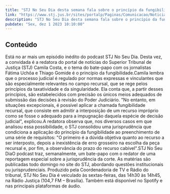 ```yaml
---
title: "STJ No Seu Dia desta semana fala sobre o princípio da fungibilidade recursal"
link: "https://www.stj.jus.br/sites/portalp/Paginas/Comunicacao/Noticias/2023/01122023-STJ-No-Seu-Dia-desta-semana-fala-sobre-o-principio-da-fungibilidade-recursal.aspx"
description: "STJ No Seu Dia desta semana fala sobre o princípio da fungibilidade recursal"
pubdate: "Sex, dez 1 2023 10:10:00"
---
```


## Conteúdo

​Está no ar mais um episódio inédito do podcast STJ No Seu Dia. Desta vez, a convidada é a redatora do portal de notícias do Superior Tribunal de Justiça (STJ) Camila Costa, e o tema do bate-papo com os jornalistas Fátima Uchôa e Thiago Gomide é o princípio da fungibilidade.Camila lembra que o processo judicial é regulado por normas expressas e vinculantes que são especialmente relevantes no campo recursal, que se rege pelos princípios da taxatividade e da singularidade. Ela conta que, a partir desses princípios, são estabelecidos com precisão os únicos meios adequados de submissão das decisões à revisão do Poder Judiciário. "No entanto, em situações excepcionais, é possível aplicar a chamada fungibilidade recursal, que consiste em admitir a interposição de um recurso impróprio como se fosse o adequado para a impugnação daquela espécie de decisão judicial", explicou.A redatora observa que, nos diversos casos em que analisou essa possibilidade, o STJ consolidou uma jurisprudência que condiciona a aplicação do princípio da fungibilidade ao preenchimento de uma série de requisitos: "O primeiro é a dúvida objetiva quanto ao recurso a ser interposto, depois a inexistência de erro grosseiro na escolha da peça recursal e, por fim, a observância do prazo do recurso cabível".STJ No Seu DiaO podcast traz, semanalmente, um bate-papo com o redator de uma reportagem especial sobre a jurisprudência da corte. As matérias são publicadas todo domingo no site do STJ, abordando questões institucionais ou jurisprudenciais. Produzido pela Coordenadoria de TV e Rádio do tribunal, STJ No Seu Dia é veiculado às sextas-feiras, das 14h30 às 14h45, na Rádio Justiça (104,7 FM – Brasília). Também está disponível no Spotify e nas principais plataformas de áudio.
